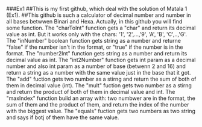 ###Ex1
##This is my first github, which deal with the solution of Matala 1 (Ex1).
##This github is such a calculator of decimal number and number in all bases betwwen Binari and Hexa.
Actually, in this github you will find some function.
The "charToInt" function gets a "char" and return its decimal value as int. But it works only with the chars: '1', '2',...,'9', 'A', 'B', 'C',..,'G'.
The "inNumber" boolean function gets string as a number and returne "false" if the number isn't in the format, or "true" if the number is in the format.
The "number2Int" function gets string as a number and return its decimal value as int.
The "int2Number" function gets int param as a decimal number and also int param as a number of base (betwenn 2 and 16) and return a string as a number with the same value just in the base that it got.
The "add" fuction gets two number as a stirng and return the sum of both of them in decimal value (int).
The "mult" fuction gets two number as a stirng and return the product of both of them in decimal value and int.
The "maxIndex" function build an array with: two numbwer are in the format, the sum of them and the product of them, and return the index of the number with the biggest value.
The "equals" fuction gets two numbers as two string and says if botj of them have the same value.

